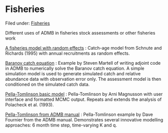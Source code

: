 #  Fisheries

Filed under:  [Fisheries][1]

Different uses of ADMB in fisheries stock assessments or other fisheries work

[A fisheries model with random effects][2]
:  Catch-age model from Schnute and Richards (1995) with annual recruitments as random effects.

[Baranov catch equation][3]
:  Example by Steven Martell of writing adjoint code in ADMB to numerically solve the Baranov catch equation. A simple simulation model is used to generate simulated catch and relative abundance data with observation error only. The assessment model is then conditioned on the simulated catch data.

[Pella-Tomlinson basic model][4]
:  Pella-Tomlinson by Arni Magnusson with user interface and formatted MCMC output. Repeats and extends the analysis of Polacheck et al. (1993).

[Pella-Tomlinson from ADMB manual][5]
:  Pella-Tomlinson example by Dave Fournier from the ADMB manual. Demonstrates several innovative modelling approaches: 6 month time step, time-varying K and q.

[1]: ./
[2]: http://otter-rsch.com/admbre/examples/caest/caest.html
[3]: ./../admb-tricks/adjoint-code-1/baranov-catch-equation.md
[4]: ./pella/
[5]: ./pella-t/
